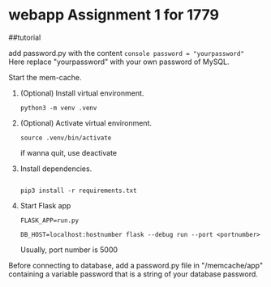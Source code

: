 # webapp Assignment 1 for 1779

##tutorial

add password.py with the content
    ```console
    password = "yourpassword"
    ```
Here replace "yourpassword" with your own password of MySQL.

Start the mem-cache.
1. (Optional) Install virtual environment.

    ```console
    python3 -m venv .venv
    ```

2. (Optional) Activate virtual environment.

    ```console
    source .venv/bin/activate
    ```
    if wanna quit, use deactivate

3. Install dependencies.

    ```console

    pip3 install -r requirements.txt
    ```

4. Start Flask app

    ```console
    FLASK_APP=run.py
    ```
    ```console
    DB_HOST=localhost:hostnumber flask --debug run --port <portnumber>
    ```
    Usually, port number is 5000

Before connecting to database, add a password.py file in "/memcache/app" containing a variable password that is a string of your database password.
